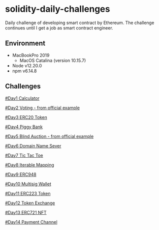 # solidity-daily-challenges

Daily challenge of developing smart contract by Ethereum.
The challenge continues until I get a job as smart contract engineer.

## Environment

- MacBookPro 2019
  * MacOS Catalina (version 10.15.7)
- Node v12.20.0
- npm v6.14.8

## Challenges

[#Day1 Calculator](https://github.com/Kourin1996/solidity-daily-challenges/tree/main/day1)

[#Day2 Voting - from official example](https://github.com/Kourin1996/solidity-daily-challenges/tree/main/day2)

[#Day3 ERC20 Token](https://github.com/Kourin1996/solidity-daily-challenges/tree/main/day3)

[#Day4 Piggy Bank](https://github.com/Kourin1996/solidity-daily-challenges/tree/main/day4)

[#Day5 Blind Auction - from official example](https://github.com/Kourin1996/solidity-daily-challenges/tree/main/day5)

[#Day6 Domain Name Sever](https://github.com/Kourin1996/solidity-daily-challenges/tree/main/day6)

[#Day7 Tic Tac Toe](https://github.com/Kourin1996/solidity-daily-challenges/tree/main/day7)

[#Day8 Iterable Mapping](https://github.com/Kourin1996/solidity-daily-challenges/tree/main/day8)

[#Day9 ERC948](https://github.com/Kourin1996/solidity-daily-challenges/tree/main/day9)

[#Day10 Multisig Wallet](https://github.com/Kourin1996/solidity-daily-challenges/tree/main/day10)

[#Day11 ERC223 Token](https://github.com/Kourin1996/solidity-daily-challenges/tree/main/day11)

[#Day12 Token Exchange](https://github.com/Kourin1996/solidity-daily-challenges/tree/main/day12)

[#Day13 ERC721 NFT](https://github.com/Kourin1996/solidity-daily-challenges/tree/main/day13)

[#Day14 Payment Channel](https://github.com/Kourin1996/solidity-daily-challenges/tree/main/day14)
